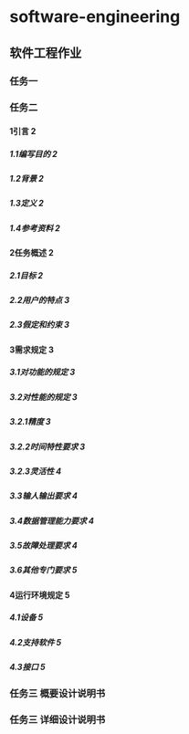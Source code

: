 # software-engineering
## 软件工程作业
### 任务一
### 任务二
#### 1引言	2
##### 1.1编写目的	2
##### 1.2背景	2
##### 1.3定义	2
##### 1.4参考资料	2
#### 2任务概述	2
##### 2.1目标	2
##### 2.2用户的特点	3
##### 2.3假定和约束	3
#### 3需求规定	3
##### 3.1对功能的规定	3
##### 3.2对性能的规定	3
##### 3.2.1精度	3
##### 3.2.2时间特性要求	3
##### 3.2.3灵活性	4
##### 3.3输人输出要求	4
##### 3.4数据管理能力要求	4
##### 3.5故障处理要求	4
##### 3.6其他专门要求	5
#### 4运行环境规定	5
##### 4.1设备	5
##### 4.2支持软件	5
##### 4.3接口	5 

### 任务三 概要设计说明书
### 任务三 详细设计说明书

